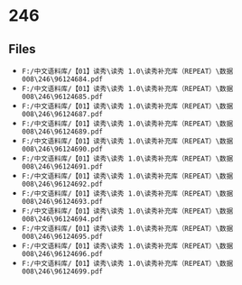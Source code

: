 # 246

## Files

- `F:/中文语料库/【01】读秀\读秀 1.0\读秀补充库（REPEAT）\数据008\246\96124684.pdf`
- `F:/中文语料库/【01】读秀\读秀 1.0\读秀补充库（REPEAT）\数据008\246\96124685.pdf`
- `F:/中文语料库/【01】读秀\读秀 1.0\读秀补充库（REPEAT）\数据008\246\96124687.pdf`
- `F:/中文语料库/【01】读秀\读秀 1.0\读秀补充库（REPEAT）\数据008\246\96124689.pdf`
- `F:/中文语料库/【01】读秀\读秀 1.0\读秀补充库（REPEAT）\数据008\246\96124690.pdf`
- `F:/中文语料库/【01】读秀\读秀 1.0\读秀补充库（REPEAT）\数据008\246\96124691.pdf`
- `F:/中文语料库/【01】读秀\读秀 1.0\读秀补充库（REPEAT）\数据008\246\96124692.pdf`
- `F:/中文语料库/【01】读秀\读秀 1.0\读秀补充库（REPEAT）\数据008\246\96124693.pdf`
- `F:/中文语料库/【01】读秀\读秀 1.0\读秀补充库（REPEAT）\数据008\246\96124694.pdf`
- `F:/中文语料库/【01】读秀\读秀 1.0\读秀补充库（REPEAT）\数据008\246\96124695.pdf`
- `F:/中文语料库/【01】读秀\读秀 1.0\读秀补充库（REPEAT）\数据008\246\96124696.pdf`
- `F:/中文语料库/【01】读秀\读秀 1.0\读秀补充库（REPEAT）\数据008\246\96124699.pdf`
